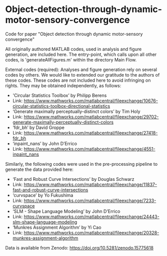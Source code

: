 # Object-detection-through-dynamic-motor-sensory-convergence
Code for paper "Object detection through dynamic motor-sensory convergence"

All originally authored MATLAB codes, used in analysis and figure generation, are included here.
The entry-point, which calls upon all other codes, is 'generateAllFigures.m' within the directory Main Flow.

External codes (required):
Analyses and figure generation rely on several codes by others. We would like to extended our gratitude to the authors of these codes.
These codes are not included here to avoid infringing on rights. They may be obtained independently, as follows:
- 'Circular Statistics Toolbox’ by Philipp Berens
- Link: https://www.mathworks.com/matlabcentral/fileexchange/10676-circular-statistics-toolbox-directional-statistics
- ‘Generate maximally perceptually-distinct colors’ by Tim Holy
- Link: https://www.mathworks.com/matlabcentral/fileexchange/29702-generate-maximally-perceptually-distinct-colors
- ‘fdr_bh’ by David Groppe
- Link: https://www.mathworks.com/matlabcentral/fileexchange/27418-fdr_bh
- ‘inpaint_nans’ by John D’Errico
- Link: https://www.mathworks.com/matlabcentral/fileexchange/4551-inpaint_nans

Similarly, the following codes were used in the pre-processing pipeline to generate the data provided here:
- ‘Fast and Robust Curve Intersections’ by Douglas Schwarz
- Link: https://www.mathworks.com/matlabcentral/fileexchange/11837-fast-and-robust-curve-intersections
- ‘curvspace’ by Yo Fukushima
- Link: https://www.mathworks.com/matlabcentral/fileexchange/7233-curvspace
- ‘SLM - Shape Language Modeling’ by John D’Errico
- Link: https://www.mathworks.com/matlabcentral/fileexchange/24443-slm-shape-language-modeling
- ‘Munkres Assignment Algorithm’ by Yi Cao
- Link: https://www.mathworks.com/matlabcentral/fileexchange/20328-munkres-assignment-algorithm

Data is available from Zenodo:
https://doi.org/10.5281/zenodo.15775618
